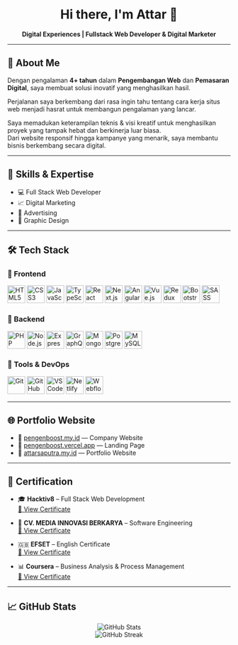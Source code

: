 <h1 align="center">Hi there, I'm Attar 👋</h1>

<p align="center">
  <strong>Digital Experiences | Fullstack Web Developer & Digital Marketer</strong>
</p>

---

## 📌 About Me

Dengan pengalaman **4+ tahun** dalam **Pengembangan Web** dan **Pemasaran Digital**, saya membuat solusi inovatif yang menghasilkan hasil.

Perjalanan saya berkembang dari rasa ingin tahu tentang cara kerja situs web menjadi hasrat untuk membangun pengalaman yang lancar.

Saya memadukan keterampilan teknis & visi kreatif untuk menghasilkan proyek yang tampak hebat dan berkinerja luar biasa.  
Dari website responsif hingga kampanye yang menarik, saya membantu bisnis berkembang secara digital.

---

## 🧠 Skills & Expertise

- 💻 Full Stack Web Developer  
- 📈 Digital Marketing  
- 📣 Advertising  
- 🎨 Graphic Design

---

## 🛠️ Tech Stack

### 🔹 Frontend

<p align="left">
  <img src="https://cdn.jsdelivr.net/gh/devicons/devicon/icons/html5/html5-original.svg" height="40" title="HTML5" />
  <img src="https://cdn.jsdelivr.net/gh/devicons/devicon/icons/css3/css3-original.svg" height="40" title="CSS3" />
  <img src="https://cdn.jsdelivr.net/gh/devicons/devicon/icons/javascript/javascript-original.svg" height="40" title="JavaScript" />
  <img src="https://cdn.jsdelivr.net/gh/devicons/devicon/icons/typescript/typescript-original.svg" height="40" title="TypeScript" />
  <img src="https://cdn.jsdelivr.net/gh/devicons/devicon/icons/react/react-original.svg" height="40" title="React" />
  <img src="https://cdn.jsdelivr.net/gh/devicons/devicon/icons/nextjs/nextjs-original.svg" height="40" title="Next.js" />
  <img src="https://cdn.jsdelivr.net/gh/devicons/devicon/icons/angularjs/angularjs-original.svg" height="40" title="Angular.js" />
  <img src="https://cdn.jsdelivr.net/gh/devicons/devicon/icons/vuejs/vuejs-original.svg" height="40" title="Vue.js" />
  <img src="https://cdn.jsdelivr.net/gh/devicons/devicon/icons/redux/redux-original.svg" height="40" title="Redux" />
  <img src="https://cdn.jsdelivr.net/gh/devicons/devicon/icons/bootstrap/bootstrap-original.svg" height="40" title="Bootstrap" />
  <img src="https://cdn.jsdelivr.net/gh/devicons/devicon/icons/sass/sass-original.svg" height="40" title="SASS" />
</p>

### 🔹 Backend

<p align="left">
  <img src="https://cdn.jsdelivr.net/gh/devicons/devicon/icons/php/php-original.svg" height="40" title="PHP" />
  <img src="https://cdn.jsdelivr.net/gh/devicons/devicon/icons/nodejs/nodejs-original.svg" height="40" title="Node.js" />
  <img src="https://cdn.jsdelivr.net/gh/devicons/devicon/icons/express/express-original.svg" height="40" title="Express.js" />
  <img src="https://cdn.jsdelivr.net/gh/devicons/devicon/icons/graphql/graphql-plain.svg" height="40" title="GraphQL" />
  <img src="https://cdn.jsdelivr.net/gh/devicons/devicon/icons/mongodb/mongodb-original.svg" height="40" title="MongoDB" />
  <img src="https://cdn.jsdelivr.net/gh/devicons/devicon/icons/postgresql/postgresql-original.svg" height="40" title="PostgreSQL" />
  <img src="https://cdn.jsdelivr.net/gh/devicons/devicon/icons/mysql/mysql-original.svg" height="40" title="MySQL" />
</p>

### 🔹 Tools & DevOps

<p align="left">
  <img src="https://cdn.jsdelivr.net/gh/devicons/devicon/icons/git/git-original.svg" height="40" title="Git" />
  <img src="https://cdn.jsdelivr.net/gh/devicons/devicon/icons/github/github-original.svg" height="40" title="GitHub" />
  <img src="https://cdn.jsdelivr.net/gh/devicons/devicon/icons/vscode/vscode-original.svg" height="40" title="VSCode" />
  <img src="https://cdn.jsdelivr.net/gh/devicons/devicon/icons/netlify/netlify-original.svg" height="40" title="Netlify" />
  <img src="https://cdn.jsdelivr.net/gh/devicons/devicon/icons/webflow/webflow-original.svg" height="40" title="Webflow" />
</p>

---

## 🌐 Portfolio Website

- 🔗 [pengenboost.my.id](https://pengenboost.my.id) — Company Website  
- 🔗 [pengenboost.vercel.app](https://pengenboost.vercel.app) — Landing Page  
- 🔗 [attarsaputra.my.id](https://attarsaputra.my.id) — Portfolio Website  

---

## 📜 Certification

- 🎓 **Hacktiv8** – Full Stack Web Development  
  [🔗 View Certificate](https://qyiakbrhyqgosswhipvq.supabase.co/storage/v1/object/public/attar//certificate.png)

- 🏢 **CV. MEDIA INNOVASI BERKARYA** – Software Engineering  
  [🔗 View Certificate](https://qyiakbrhyqgosswhipvq.supabase.co/storage/v1/object/public/attar//serti%20atar.jfif)

- 🇬🇧 **EFSET** – English Certificate  
  [🔗 View Certificate](https://links.t-educationfirst.mkt4686.com/servlet/MailView?ms=NTY0Mzg4NTES1&r=LTg2MzcyOTY2NjAS1&j=MjUyMTgyNjE1MwS2&mt=1&rt=0)

- 📊 **Coursera** – Business Analysis & Process Management  
  [🔗 View Certificate](https://www.coursera.org/account/accomplishments/verify/LAC8GYPHAYXM?utm_source=link&utm_medium=certificate&utm_content=cert_image&utm_campaign=sharing_cta&utm_product=project)

---

## 📈 GitHub Stats

<p align="center">
  <img src="https://github-readme-stats.vercel.app/api?username=attarsaputra&show_icons=true&theme=radical" alt="GitHub Stats" />
  <br />
  <img src="https://streak-stats.demolab.com?user=attarsaputra&theme=radical" alt="GitHub Streak" />
</p>
